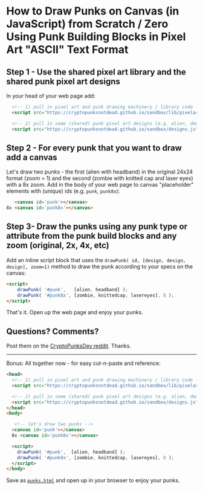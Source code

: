 # How to Draw Punks on Canvas (in JavaScript) from Scratch / Zero Using Punk Building Blocks in Pixel Art "ASCII" Text Format


## Step 1 -  Use the shared pixel art library and the shared punk pixel art designs

In your head of your web page add:

``` html
  <!-- 1) pull in pixel art and punk drawing machinery / library code -->
  <script src="https://cryptopunksnotdead.github.io/sandbox/lib/pixelart.js"></script>

  <!-- 2) pull in some (shared) punk pixel art designs (e.g. alien, demon, etc.) -->
  <script src="https://cryptopunksnotdead.github.io/sandbox/designs.js"></script>
```

## Step 2 - For every punk that you want to draw add a canvas

Let's draw two punks - the first  (alien with headband) in the original 24x24 format (zoom = 1) 
and the second (zombie with knitted cap and laser eyes) with a 8x zoom. Add in the body of your web page
to canvas "placeholder" elements with (unique) ids (e.g. `punk`, `punk8x`):

``` html
   <canvas id='punk'></canvas>
8x <canvas id='punk8x'></canvas>
```

## Step 3- Draw the punks using any punk type or attribute from the punk build blocks and any zoom (original, 2x, 4x, etc) 

Add an inline script block that uses the `drawPunk( id, [design, design, design], zoom=1)` 
method to draw the punk according to your specs on the canvas:

``` html
<script>
    drawPunk( '#punk',   [alien, headband] );
    drawPunk( '#punk8x', [zombie, knittedcap, lasereyes], 8 );
</script>
``` 

That's it.    Open up the web page and enjoy your punks.



## Questions? Comments?

Post them on the [CryptoPunksDev reddit](https://old.reddit.com/r/CryptoPunksDev). Thanks.






---

Bonus:  All together now - for easy cut-n-paste and reference:

``` html
<head>
  <!-- 1) pull in pixel art and punk drawing machinery / library code -->
  <script src="https://cryptopunksnotdead.github.io/sandbox/lib/pixelart.js"></script>

  <!-- 2) pull in some (shared) punk pixel art designs (e.g. alien, demon, etc.) -->
  <script src="https://cryptopunksnotdead.github.io/sandbox/designs.js"></script>
</head>
<body>

   <!-- let's draw two punks -->
  <canvas id='punk'></canvas>
  8x <canvas id='punk8x'></canvas>

  <script>
    drawPunk( '#punk',  [alien, headband] );
    drawPunk( '#punk8x', [zombie, knittedcap, lasereyes], 8 );
  </script>
</body>
```

Save as [`punks.html`](punks.html) and open up in your browser to enjoy your punks.


